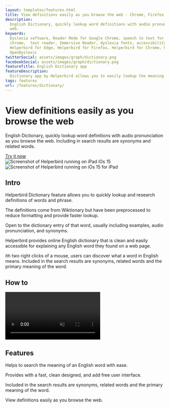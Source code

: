 ```yaml
---
layout: templates/features.html
title: View definitions easily as you browse the web - Chrome, Firefox, iPad, iPhone & Edge
description:
  English Dictionary, quickly lookup word definitions with audio pronunciation as you browse the
  web.
keywords:
  Dyslexia software, Reader Mode for Google Chrome, speech to text for chrome, Text to speech for
  chrome,  text reader, Immersive Reader, dyslexia fonts, accessibility software, dyslexia software,
  Helperbird for Edge, Helperbird for Firefox, Helperbird for Chrome, Opendyslexic for Chrome,
  OpenDyslexic
twitterSocial: assets/images/graph/dictionary.png
facebookSocial: assets/images/graph/dictionary.png
featureTitle: English Dictionary app
featureDescription:
  Dictionary app by Helperbird allows you to easily lookup the meaning of any English word.
tags: features
url: /features/dictionary/
---
```

<div
  class="pt-10 bg-gray-900 sm:pt-16 sm:pb-16 lg:pt-24 lg:pb-16 lg:overflow-hidden"
>
  <div class="mx-auto max-w-7xl lg:px-8 pb-16">
    <div class="lg:grid lg:grid-cols-2 lg:gap-8">
      <div
        class="mx-auto max-w-md px-4 sm:max-w-2xl sm:px-6 sm:text-center lg:px-0 lg:text-left lg:flex lg:items-center"
      >
        <div class="lg:py-24">
          <h1
            class="mt-4 mb-6 text-4xl tracking-tight font-extrabold text-white sm:mt-5 sm:text-6xl lg:mt-6 xl:text-6xl"
          >
            <span class="block"
              >View definitions easily as you browse the web</span
            >
          </h1>
          <p
            class="mt-3 max-w-md mx-auto text-base text-white sm:text-lg md:mt-5 md:text-xl md:max-w-3xl"
          >
            English Dictionary, quickly lookup word definitions with audio
            pronunciation as you browse the web. Including in search results are
            synonyms and related words.
          </p>
          <div class="mt-10 sm:mt-12">
            <div class="sm:max-w-xl sm:mx-auto lg:mx-0">
              <div class="sm:flex">
                <a href="/pricing" target="_blank" class="btn btn-accent"
                  >Try it now</a
                >
              </div>
            </div>
          </div>
        </div>
      </div>
      <div class="mt-12 -mb-16 sm:-mb-48 lg:m-0 lg:relative">
        <div
          class="mx-auto max-w-md px-4 sm:max-w-2xl sm:px-6 lg:max-w-none lg:px-0"
        >
          <div class="ipadiphone">
            <div class="ipadiphone-iphone">
              <div class="mask mask__noimage">
                <img
                  alt="Screenshot of Helperbird running on iPad iOs 15"
                  src="/assets/images/products/ipad-iphone/helperbird-running-on-iphone.png"
                  class="mask-img"
                />
              </div>
            </div>
            <div class="ipadiphone-ipad launchaco-builder-hoverable">
              <div class="mask mask__noimage">
                <img
                  alt="Screenshot of Helperbird running on iOs 15 for iPad"
                  src="/assets/images/products/ipad-iphone/helperbirds-iphone-app-running.png"
                  class="mask-img"
                />
              </div>
            </div>
          </div>
        </div>
      </div>
    </div>
  </div>
</div>


<div class="relative py-16 overflow-hidden">
  <div class="relative px-4 sm:px-6 lg:px-8">
    <div class="mt-6 prose prose-pink prose-lg mx-auto">

<div class="mt-16 mx-auto max-w-7xl px-4 sm:mt-24 sm:px-6 bg-gray-50 rounded-lg p-6 dark:bg-gray-800 dark:highlight-white/5">

## Intro

Helperbird Dictionary feature allows you to quickly lookup and research definitions of words and
phrase.

The definitions come from Wiktionary but have been preprocessed to reduce formatting and provide
faster lookup.

Open to the dictionary entry of that word, usually including examples, audio pronunciation, and
synonyms.

Helperbird provides online English dictionary that is clean and easily accessible for explaining any
English word they found on a web page.

ith two right clicks of a mouse, users can discover what a word in English means. Included in the
search results are synonyms, related words and the primary meaning of the word.

</div>

<div class="mt-16 mx-auto max-w-7xl px-4 sm:mt-24 sm:px-6 bg-gray-50 rounded-lg p-6 dark:bg-gray-800 dark:highlight-white/5">

## How to

<video autoplay="autoplay" class="relative rounded-lg shadow-lg" control="control" loop="loop" muted="muted" playsinline="playsinline"><source src="/assets/videos/home.webm" type="video/webm"><source src="/assets/videos/home.mp4" type="video/mp4"></video>

</div>

<div class="mt-16 mx-auto max-w-7xl px-4 sm:mt-24 sm:px-6 bg-gray-50 rounded-lg p-6 dark:bg-gray-800 dark:highlight-white/5">

## Features

Helps to search the meaning of an English word with ease.

Provides with a fast, clean designed, and add free user interface.

Included in the search results are synonyms, related words and the primary meaning of the word.

View definitions easily as you browse the web.

 </div>
  </div>
</div>
